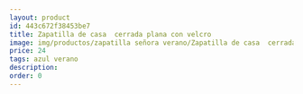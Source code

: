 ```yaml
---
layout: product
id: 443c672f38453be7
title: Zapatilla de casa  cerrada plana con velcro 
image: img/productos/zapatilla señora verano/Zapatilla de casa  cerrada plana con velcro =24=azul verano.webp
price: 24
tags: azul verano
description: 
order: 0
---
```

